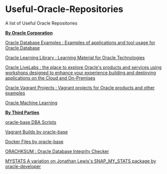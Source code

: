 # Useful-Oracle-Repositories
A list of Useful Oracle Repositories


<p class=MsoNormal><b><u>By Oracle Corporation</u></b></p>

<p class=MsoNormal><a href="https://github.com/oracle-samples/oracle-db-examples" target="_blank">Oracle Database Examples : Examples of applications and tool usage for Oracle Database</a></p>

<p class=MsoNormal><a href="https://github.com/oracle/learning-library" target="_blank">Oracle Learning Library : Learning Material for Oracle Technologies</a></p>

<p class=MsoNormal><a href="https://github.com/oracle-livelabs" target="_blank">Oracle LiveLabs : the place to explore Oracle's products and services using workshops designed to enhance your experience building and deploying applications on the Cloud and On-Premises</a></p>

<p class=MsoNormal><a href="https://github.com/oracle/vagrant-projects" target="_blank">Oracle Vagrant Projects : Vagrant projects for Oracle products and other examples</a></p>

<p class=MsoNormal><a href="https://github.com/CharlieDataMine/Oracle-Machine-Learning" target="_blank">Oracle Machine Learning</a></p>

  
<p class=MsoNormal><b><u>By Third Parties</u></b></p>


<p class=MsoNormal><a href="https://github.com/oraclebase/dba" target="_blank">oracle-base DBA Scripts</a></p>

<p class=MsoNormal><a href="https://github.com/oraclebase/vagrant" target="_blank">Vagrant Builds by oracle-base</a></p>

<p class=MsoNormal><a href="https://github.com/oraclebase/dockerfiles" target="_blank">Docker Files by oracle-base</a></p>

<p class=MsoNormal><a href="https://github.com/dbarj/orachksum" target="_blank">ORACHKSUM : Oracle Database Integrity Checker</a></p>

<p class=MsoNormal><a href="https://github.com/oracle-developer/mystats" target="_blank">MYSTATS A variation on Jonathan Lewis's SNAP_MY_STATS package by oracle-developer</a></p>


